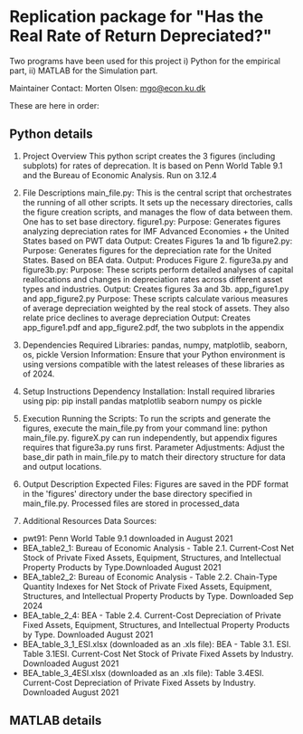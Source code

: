 # Replication package for "Has the Real Rate of Return Depreciated?"
 Two programs have been used for this project 
 i) Python for the empirical part,
 ii) MATLAB for the Simulation part. 

Maintainer Contact: Morten Olsen: mgo@econ.ku.dk

These are here in order: 

## Python details

1. Project Overview
This python script creates the 3 figures (including subplots) for rates of deprecation. It is based on Penn World Table 9.1 and the Bureau of Economic Analysis. Run on 3.12.4

2. File Descriptions
main_file.py: This is the central script that orchestrates the running of all other scripts. It sets up the necessary directories, calls the figure creation scripts, and manages the flow of data between them. One has to set base directory. 
figure1.py:
Purpose: Generates figures analyzing depreciation rates for IMF Advanced Economies + the United States based on PWT data
Output: Creates Figures 1a and 1b
figure2.py:
Purpose: Generates figures for the depreciation rate for the United States. Based on BEA data.
Output: Produces Figure 2.
figure3a.py and figure3b.py:
Purpose: These scripts perform detailed analyses of capital reallocations and changes in depreciation rates across different asset types and industries.
Output: Creates figures 3a and 3b.
app_figure1.py and app_figure2.py
Purpose: These scripts calculate various measures of average depreciation weighted by the real stock of assets. They also relate price declines to average depreciation 
Output: Creates app_figure1.pdf and app_figure2.pdf, the two subplots in the appendix 

3. Dependencies
Required Libraries: pandas, numpy, matplotlib, seaborn, os, pickle
Version Information: Ensure that your Python environment is using versions compatible with the latest releases of these libraries as of 2024.

4. Setup Instructions
Dependency Installation: Install required libraries using pip:
pip install pandas matplotlib seaborn numpy os pickle

5. Execution
Running the Scripts: To run the scripts and generate the figures, execute the main_file.py from your command line:
python main_file.py. figureX.py can run independently, but appendix figures requires that figure3a.py runs first. 
Parameter Adjustments: Adjust the base_dir path in main_file.py to match their directory structure for data and output locations.

6. Output Description
Expected Files: Figures are saved in the PDF format in the 'figures' directory under the base directory specified in main_file.py. Processed files are stored in processed_data

7. Additional Resources
Data Sources: 
- pwt91: Penn World Table 9.1 downloaded in August 2021
- BEA_table2_1: Bureau of Economic Analysis - Table 2.1. Current-Cost Net Stock of Private Fixed Assets, Equipment, Structures, and Intellectual Property Products by Type.Downloaded August 2021
- BEA_table2_2: Bureau of Economic Analysis - Table 2.2. Chain-Type Quantity Indexes for Net Stock of Private Fixed Assets, Equipment, Structures, and Intellectual Property Products by Type. Downloaded Sep 2024 
- BEA_table_2_4: BEA - Table 2.4. Current-Cost Depreciation of Private Fixed Assets, Equipment, Structures, and Intellectual Property Products by Type. Downloaded August 2021
- BEA_table_3_1_ESI.xlsx (downloaded as an .xls file): BEA - Table 3.1. ESI. Table 3.1ESI. Current-Cost Net Stock of Private Fixed Assets by Industry. Downloaded August 2021
- BEA_table_3_4ESI.xlsx (downloaded as an .xls file): Table 3.4ESI. Current-Cost Depreciation of Private Fixed Assets by Industry. Downloaded August 2021

## MATLAB details